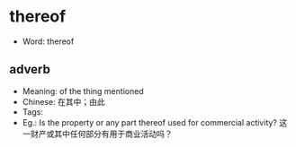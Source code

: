 # thereof

- Word: thereof

## adverb

- Meaning: of the thing mentioned
- Chinese: 在其中；由此
- Tags: 
- Eg.: Is the property or any part thereof used for commercial activity? 这一财产或其中任何部分有用于商业活动吗？


